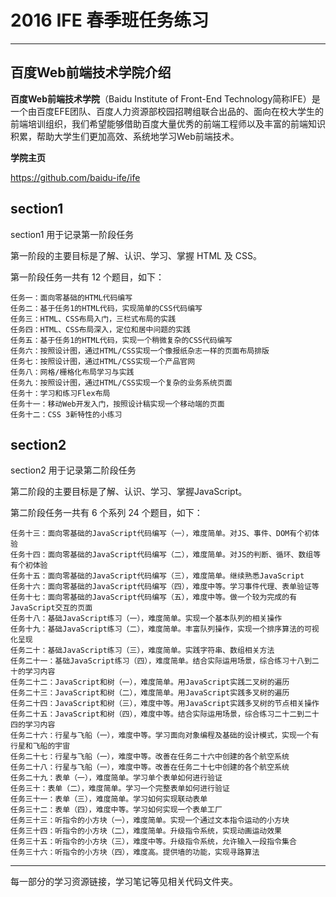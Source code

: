 # 2016 IFE 春季班任务练习

---

## 百度Web前端技术学院介绍

**百度Web前端技术学院**（Baidu Institute of Front-End Technology简称IFE）是一个由百度EFE团队、百度人力资源部校园招聘组联合出品的、面向在校大学生的前端培训组织，我们希望能够借助百度大量优秀的前端工程师以及丰富的前端知识积累，帮助大学生们更加高效、系统地学习Web前端技术。

**学院主页**

https://github.com/baidu-ife/ife

## section1

section1 用于记录第一阶段任务

第一阶段的主要目标是了解、认识、学习、掌握 HTML 及 CSS。

第一阶段任务一共有 12 个题目，如下：

	任务一：面向零基础的HTML代码编写
	任务二：基于任务1的HTML代码，实现简单的CSS代码编写
	任务三：HTML、CSS布局入门，三栏式布局的实践
	任务四：HTML、CSS布局深入，定位和居中问题的实践
	任务五：基于任务1的HTML代码，实现一个稍微复杂的CSS代码编写
	任务六：按照设计图，通过HTML/CSS实现一个像报纸杂志一样的页面布局排版
	任务七：按照设计图，通过HTML/CSS实现一个产品官网
	任务八：网格/栅格化布局学习与实践
	任务九：按照设计图，通过HTML/CSS实现一个复杂的业务系统页面
	任务十：学习和练习Flex布局
	任务十一：移动Web开发入门，按照设计稿实现一个移动端的页面
	任务十二：CSS 3新特性的小练习

## section2

section2 用于记录第二阶段任务

第二阶段的主要目标是了解、认识、学习、掌握JavaScript。

第二阶段任务一共有 6 个系列 24 个题目，如下：

    任务十三：面向零基础的JavaScript代码编写（一），难度简单。对JS、事件、DOM有个初体验
    任务十四：面向零基础的JavaScript代码编写（二），难度简单。对JS的判断、循环、数组等有个初体验
    任务十五：面向零基础的JavaScript代码编写（三），难度简单。继续熟悉JavaScript
    任务十六：面向零基础的JavaScript代码编写（四），难度中等。学习事件代理、表单验证等
    任务十七：面向零基础的JavaScript代码编写（五），难度中等。做一个较为完成的有JavaScript交互的页面
    任务十八：基础JavaScript练习（一），难度简单。实现一个基本队列的相关操作
    任务十九：基础JavaScript练习（二），难度简单。丰富队列操作，实现一个排序算法的可视化呈现
    任务二十：基础JavaScript练习（三），难度简单。实践字符串、数组相关方法
    任务二十一：基础JavaScript练习（四），难度简单。结合实际运用场景，综合练习十八到二十的学习内容
    任务二十二：JavaScript和树（一），难度简单。用JavaScript实践二叉树的遍历
    任务二十三：JavaScript和树（二），难度简单。用JavaScript实践多叉树的遍历
    任务二十四：JavaScript和树（三），难度中等。用JavaScript实践多叉树的节点相关操作
    任务二十五：JavaScript和树（四），难度中等。结合实际运用场景，综合练习二十二到二十四的学习内容
    任务二十六：行星与飞船（一），难度中等。学习面向对象编程及基础的设计模式，实现一个有行星和飞船的宇宙
    任务二十七：行星与飞船（一），难度中等。改善在任务二十六中创建的各个航空系统
    任务二十八：行星与飞船（一），难度中等。改善在任务二十七中创建的各个航空系统
    任务二十九：表单（一），难度简单。学习单个表单如何进行验证
    任务三十：表单（二），难度简单。学习一个完整表单如何进行验证
    任务三十一：表单（三），难度简单。学习如何实现联动表单
    任务三十二：表单（四），难度中等。学习如何实现一个表单工厂
    任务三十三：听指令的小方块（一），难度简单。实现一个通过文本指令运动的小方块
    任务三十四：听指令的小方块（二），难度简单。升级指令系统，实现动画运动效果
    任务三十五：听指令的小方块（三），难度中等。升级指令系统，允许输入一段指令集合
    任务三十六：听指令的小方块（四），难度高。提供墙的功能，实现寻路算法


---

每一部分的学习资源链接，学习笔记等见相关代码文件夹。
